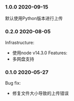 ### 1.0.0 2020-09-15
默认使用Python版本进行上传

### 0.2.0 2020-08-05
Infrastructure:
* 使用node v14.3.0
Features:
* 多网盘支持

### 0.1.0 2020-05-27 
Bug fix:
* 修复文件大小导致的上传错误
